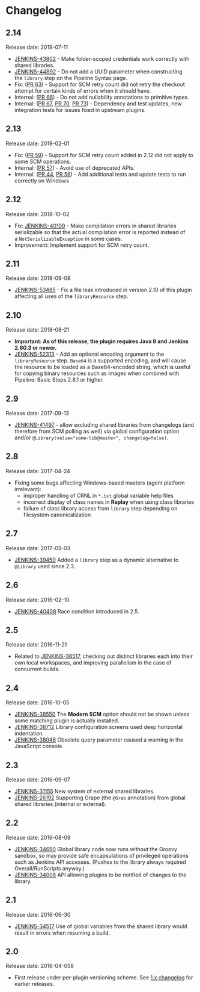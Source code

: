 # Changelog

## 2.14

Release date: 2019-07-11
-   [JENKINS-43802](https://issues.jenkins-ci.org/browse/JENKINS-43802) -
    Make folder-scoped credentials work correctly with shared libraries.
-   [JENKINS-44892](https://issues.jenkins-ci.org/browse/JENKINS-44892) -
    Do not add a UUID parameter when constructing the `library` step on
    the Pipeline Syntax page.
-   Fix: ([PR
    63](https://github.com/jenkinsci/workflow-cps-global-lib-plugin/pull/63)) -
    Support for SCM retry count did not retry the checkout attempt for
    certain kinds of errors when it should have. 
-   Internal: ([PR
    66](https://github.com/jenkinsci/workflow-cps-global-lib-plugin/pull/66)) -
    Do not add nullability annotations to primitive types.
-   Internal: ([PR
    67](https://github.com/jenkinsci/workflow-cps-global-lib-plugin/pull/67), [PR
    70](https://github.com/jenkinsci/workflow-cps-global-lib-plugin/pull/70), [PR
    73](https://github.com/jenkinsci/workflow-cps-global-lib-plugin/pull/73))
    - Dependency and test updates, new integration tests for issues
    fixed in upstream plugins.

## 2.13

Release date: 2019-02-01
-   Fix: ([PR
    59](https://github.com/jenkinsci/workflow-cps-global-lib-plugin/pull/59)) -
    Support for SCM retry count added in 2.12 did not apply to some SCM
    operations.
-   Internal: ([PR
    57](https://github.com/jenkinsci/workflow-cps-global-lib-plugin/pull/57))
    - Avoid use of deprecated APIs.
-   Internal: ([PR
    44](https://github.com/jenkinsci/workflow-cps-global-lib-plugin/pull/44),
    [PR
    56](https://github.com/jenkinsci/workflow-cps-global-lib-plugin/pull/56)) -
    Add additional tests and update tests to run correctly on Windows

## 2.12

Release date: 2018-10-02
-   Fix: [JENKINS-40109](https://issues.jenkins-ci.org/browse/JENKINS-40109) -
    Make compilation errors in shared libraries serializable so that the
    actual compilation error is reported instead of
    a `NotSerializableException` in some cases.
-   Improvement: Implement support for SCM retry count.

## 2.11 

Release date: 2018-09-08
-   [JENKINS-53485](https://issues.jenkins-ci.org/browse/JENKINS-53485) -
    Fix a file leak introduced in version 2.10 of this plugin affecting
    all uses of the `libraryResource` step.

## 2.10

Release date: 2018-08-21
-   **Important: As of this release, the plugin requires Java 8 and
    Jenkins 2.60.3 or newer.**
-   [JENKINS-52313](https://issues.jenkins-ci.org/browse/JENKINS-52313) -
    Add an optional encoding argument to the `libraryResource`
    step. `Base64` is a supported encoding, and will cause the resource
    to be loaded as a Base64-encoded string, which is useful for copying
    binary resources such as images when combined with Pipeline: Basic
    Steps 2.8.1 or higher.

## 2.9 

Release date: 2017-09-13
-   [JENKINS-41497](https://issues.jenkins-ci.org/browse/JENKINS-41497) -
    allow excluding shared libraries from changelogs (and therefore from
    SCM polling as well) via global configuration option
    and/or `@Library(value="some-lib@master", changelog=false)`.

## 2.8 

Release date: 2017-04-24
-   Fixing some bugs affecting Windows-based masters (agent platform
    irrelevant):
    -   improper handling of CRNL in `*.txt` global variable help files
    -   incorrect display of class names in **Replay** when using class
        libraries
    -   failure of class library access from `library` step depending on
        filesystem canonicalization

## 2.7 

Release date: 2017-03-03
-   [JENKINS-39450](https://issues.jenkins-ci.org/browse/JENKINS-39450)
    Added a `library` step as a dynamic alternative to `@Library` used
    since 2.3.

## 2.6 

Release date: 2016-02-10
-   [JENKINS-40408](https://issues.jenkins-ci.org/browse/JENKINS-40408)
    Race condition introduced in 2.5.

## 2.5 

Release date: 2016-11-21
-   Related to
    [JENKINS-38517](https://issues.jenkins-ci.org/browse/JENKINS-38517),
    checking out distinct libraries each into their own local
    workspaces, and improving parallelism in the case of concurrent
    builds.

## 2.4 

Release date: 2016-10-05
-   [JENKINS-38550](https://issues.jenkins-ci.org/browse/JENKINS-38550)
    The **Modern SCM** option should not be shown unless some matching
    plugin is actually installed.
-   [JENKINS-38712](https://issues.jenkins-ci.org/browse/JENKINS-38712)
    Library configuration screens used deep horizontal indentation.
-   [JENKINS-38048](https://issues.jenkins-ci.org/browse/JENKINS-38048)
    Obsolete query parameter caused a warning in the JavaScript console.

## 2.3 

Release date: 2016-09-07
-   [JENKINS-31155](https://issues.jenkins-ci.org/browse/JENKINS-31155)
    New system of external shared libraries.
-   [JENKINS-26192](https://issues.jenkins-ci.org/browse/JENKINS-26192)
    Supporting Grape (the `@Grab` annotation) from global shared
    libraries (internal or external).

## 2.2 

Release date: 2016-08-09
-   [JENKINS-34650](https://issues.jenkins-ci.org/browse/JENKINS-34650)
    Global library code now runs without the Groovy sandbox, so may
    provide safe encapsulations of privileged operations such as Jenkins
    API accesses. (Pushes to the library always required
    Overall/RunScripts anyway.)
-   [JENKINS-34008](https://issues.jenkins-ci.org/browse/JENKINS-34008)
    API allowing plugins to be notified of changes to the library.

## 2.1 

Release date: 2016-06-30
-   [JENKINS-34517](https://issues.jenkins-ci.org/browse/JENKINS-34517)
    Use of global variables from the shared library would result in
    errors when resuming a build.

## 2.0 

Release date: 2016-04-058
-   First release under per-plugin versioning scheme. See [1.x
    changelog](https://github.com/jenkinsci/workflow-plugin/blob/82e7defa37c05c5f004f1ba01c93df61ea7868a5/CHANGES.md)
    for earlier releases.